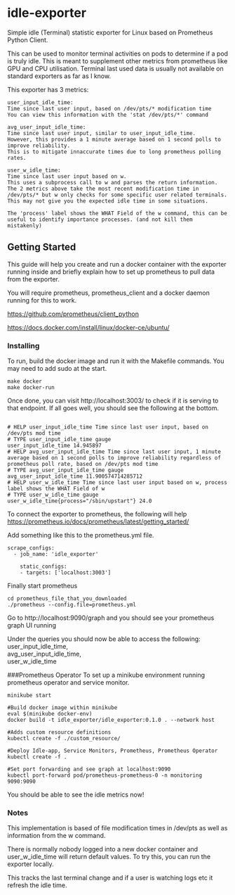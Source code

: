 # idle-exporter
Simple idle (Terminal) statistic exporter for Linux based on Prometheus Python Client.

This can be used to monitor terminal activities on pods to determine if a pod is truly idle. This is meant to supplement other metrics from prometheus like GPU and CPU utilisation. Terminal last used data is usually not available on standard exporters as far as I know.

This exporter has 3 metrics:
```
user_input_idle_time:
Time since last user input, based on /dev/pts/* modification time
You can view this information with the 'stat /dev/pts/*' command

avg_user_input_idle_time:
Time since last user input, similar to user_input_idle_time.
However, this provides a 1 minute average based on 1 second polls to improve reliability.
This is to mitigate innaccurate times due to long prometheus polling rates.

user_w_idle_time:
Time since last user input based on w.
This uses a subprocess call to w and parses the return information.
The 2 metrics above take the most recent modification time in /dev/pts/* but w only checks for some specific user related terminals. This may not give you the expected idle time in some situations.

The 'process' label shows the WHAT Field of the w command, this can be useful to identify importance processes. (and not kill them mistakenly)
```



## Getting Started

This guide will help you create and run a docker container with the exporter running inside and briefly explain how to set up prometheus to pull data from the exporter.

You will require prometheus, prometheus_client and a docker daemon running for this to work.

https://github.com/prometheus/client_python

https://docs.docker.com/install/linux/docker-ce/ubuntu/


### Installing

To run, build the docker image and run it with the Makefile commands. You may need to add sudo at the start.
```
make docker
make docker-run
```

Once done, you can visit http://localhost:3003/ to check if it is serving to that endpoint.
If all goes well, you should see the following at the bottom.

```

# HELP user_input_idle_time Time since last user input, based on /dev/pts mod time
# TYPE user_input_idle_time gauge
user_input_idle_time 14.945897
# HELP avg_user_input_idle_time Time since last user input, 1 minute average based on 1 second polls to improve reliability regardless of prometheus poll rate, based on /dev/pts mod time
# TYPE avg_user_input_idle_time gauge
avg_user_input_idle_time 11.900574714285712
# HELP user_w_idle_time Time since last user input based on w, process label shows the WHAT Field of w
# TYPE user_w_idle_time gauge
user_w_idle_time{process="/sbin/upstart"} 24.0
```

To connect the exporter to prometheus, the following will help
https://prometheus.io/docs/prometheus/latest/getting_started/

Add something like this to the prometheus.yml file.
```
scrape_configs:
  - job_name: 'idle_exporter'
  
    static_configs:
    - targets: ['localhost:3003']
```

Finally start prometheus
```
cd prometheus_file_that_you_downloaded
./prometheus --config.file=prometheus.yml
```

Go to http://localhost:9090/graph and you should see your prometheus graph UI running

Under the queries you should now be able to access the following:<br />
user_input_idle_time,<br />
avg_user_input_idle_time,<br />
user_w_idle_time

###Prometheus Operator
To set up a minikube environment running prometheus operator and service monitor.

```
minikube start

#Build docker image within minikube
eval $(minikube docker-env)
docker build -t idle_exporter/idle_exporter:0.1.0 . --network host

#Adds custom resource definitions
kubectl create -f ./custom_resource/

#Deploy Idle-app, Service Monitors, Prometheus, Prometheus Operator
kubectl create -f .

#Set port forwarding and see graph at localhost:9090
kubectl port-forward pod/prometheus-prometheus-0 -n monitoring 9090:9090
```

You should be able to see the idle metrics now!

### Notes
This implementation is based of file modification times in /dev/pts as well as information from the w command.

There is normally nobody logged into a new docker container and user_w_idle_time will return default values. To try this, you can run the exporter locally.

This tracks the last terminal change and if a user is watching logs etc it refresh the idle time.